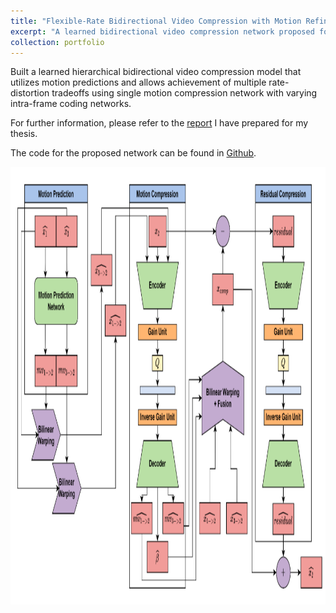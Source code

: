```yaml
---
title: "Flexible-Rate Bidirectional Video Compression with Motion Refinement"
excerpt: "A learned bidirectional video compression network proposed for my Bachelor's Thesis."
collection: portfolio
---
```


Built a learned hierarchical bidirectional video compression model that utilizes motion predictions and allows achievement of multiple rate-distortion tradeoffs using single motion compression network with varying intra-frame coding networks.

For further information, please refer to the [report](https://drive.google.com/file/d/1EPeK4Fpj-0r8shqzkSkJuaVayt2f4GvD/view?usp=sharing) I have prepared for my thesis.

The code for the proposed network can be found in [Github](https://github.com/erenovic/Bidirectional-Video-Compression-with-Motion-Refinement).

<img src='/images/bachelors_thesis_architecture.png' alt='bidirectional video compression network architecture' width='600' height='700'>

